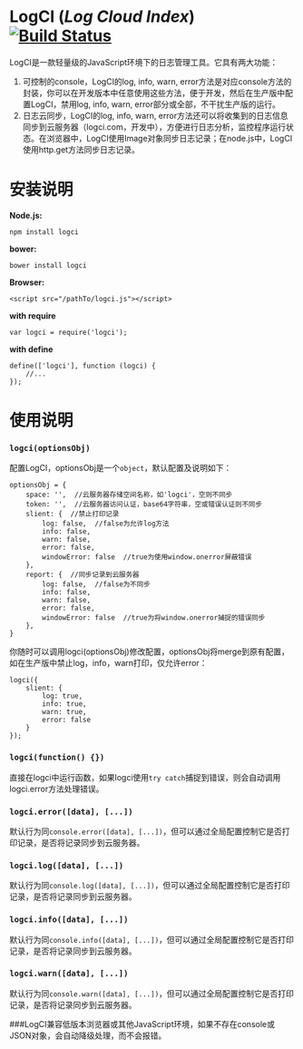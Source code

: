 LogCI (*Log Cloud Index*)[![Build Status](https://travis-ci.org/zensh/logci.png?branch=master)](https://travis-ci.org/zensh/logci)
===

LogCI是一款轻量级的JavaScript环境下的日志管理工具。它具有两大功能：

1. 可控制的console，LogCI的log, info, warn, error方法是对应console方法的封装，你可以在开发版本中任意使用这些方法，便于开发，然后在生产版中配置LogCI，禁用log, info, warn, error部分或全部，不干扰生产版的运行。
2. 日志云同步，LogCI的log, info, warn, error方法还可以将收集到的日志信息同步到云服务器（logci.com，开发中），方便进行日志分析，监控程序运行状态。在浏览器中，LogCI使用Image对象同步日志记录；在node.js中，LogCI使用http.get方法同步日志记录。



安装说明
===

**Node.js:**

    npm install logci

**bower:**

    bower install logci

**Browser:**

    <script src="/pathTo/logci.js"></script>

**with require**

    var logci = require('logci');

**with define**

    define(['logci'], function (logci) {
        //...
    });

使用说明
===

### `logci(optionsObj)`

配置LogCI，optionsObj是一个`object`，默认配置及说明如下：

    optionsObj = {
        space: '',  //云服务器存储空间名称，如'logci'，空则不同步
        token: '',  //云服务器访问认证，base64字符串，空或错误认证则不同步
        slient: {  //禁止打印记录
            log: false,  //false为允许log方法
            info: false,
            warn: false,
            error: false,
            windowError: false  //true为使用window.onerror屏蔽错误
        },
        report: {  //同步记录到云服务器
            log: false,  //false为不同步
            info: false,
            warn: false,
            error: false,
            windowError: false  //true为将window.onerror捕捉的错误同步
        },
    }

你随时可以调用logci(optionsObj)修改配置，optionsObj将merge到原有配置，如在生产版中禁止log，info，warn打印，仅允许error：

    logci({
        slient: {
            log: true,
            info: true,
            warn: true,
            error: false
        }
    });

### `logci(function() {})`

直接在logci中运行函数，如果logci使用`try catch`捕捉到错误，则会自动调用logci.error方法处理错误。

### `logci.error([data], [...])`

默认行为同`console.error([data], [...])`，但可以通过全局配置控制它是否打印记录，是否将记录同步到云服务器。


### `logci.log([data], [...])`

默认行为同`console.log([data], [...])`，但可以通过全局配置控制它是否打印记录，是否将记录同步到云服务器。

### `logci.info([data], [...])`

默认行为同`console.info([data], [...])`，但可以通过全局配置控制它是否打印记录，是否将记录同步到云服务器。

### `logci.warn([data], [...])`

默认行为同`console.warn([data], [...])`，但可以通过全局配置控制它是否打印记录，是否将记录同步到云服务器。

###LogCI兼容低版本浏览器或其他JavaScript环境，如果不存在console或JSON对象，会自动降级处理，而不会报错。